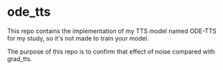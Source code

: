 ode_tts
===

This repo contains the implementation of my TTS model named ODE-TTS for my study, so it's not made to train your model.

The purpose of this repo is to confirm that effect of noise compared with grad_tts.  